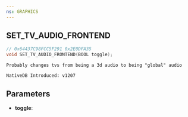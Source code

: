 ```yaml
---
ns: GRAPHICS
---
```

## SET_TV_AUDIO_FRONTEND

```c
// 0x64437C98FCC5F291 0x2E0DFA35
void SET_TV_AUDIO_FRONTEND(BOOL toggle);
```

```
Probably changes tvs from being a 3d audio to being "global" audio

NativeDB Introduced: v1207
```

## Parameters
* **toggle**:
